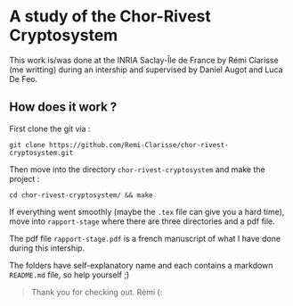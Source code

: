# A study of the Chor-Rivest Cryptosystem

This work is/was done at the INRIA Saclay-Île de France by Rémi Clarisse (me writting) during an intership and supervised by Daniel Augot and Luca De Feo.

## How does it work ?

First clone the git via :

    git clone https://github.com/Remi-Clarisse/chor-rivest-cryptosystem.git

Then move into the directory `chor-rivest-cryptosystem` and make the project :

    cd chor-rivest-cryptosystem/ && make

If everything went smoothly (maybe the `.tex` file can give you a hard time), move into `rapport-stage` where there are three directories and a pdf file.

The pdf file `rapport-stage.pdf` is a french manuscript of what I have done during this intership.

The folders have self-explanatory name and each contains a markdown `README.md` file, so help yourself ;)

> Thank you for checking out. Rémi (:
